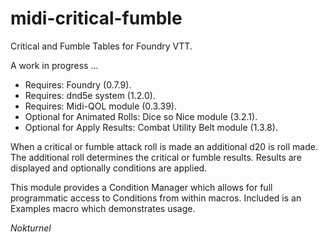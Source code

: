 # midi-critical-fumble
Critical and Fumble Tables for Foundry VTT.

A work in progress ...

* Requires: Foundry (0.7.9).
* Requires: dnd5e system (1.2.0).
* Requires: Midi-QOL module (0.3.39).
* Optional for Animated Rolls: Dice so Nice module (3.2.1).
* Optional for Apply Results: Combat Utility Belt module (1.3.8).

When a critical or fumble attack roll is made an additional d20 is roll made. The additional roll determines the critical or fumble results. Results are displayed and optionally conditions are applied.

This module provides a Condition Manager which allows for full programmatic access to Conditions from within macros. Included is an Examples macro which demonstrates usage.

<i>Nokturnel</i>
